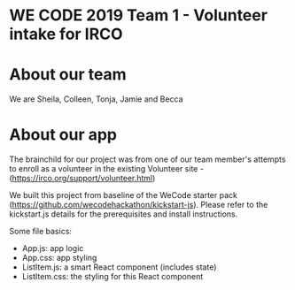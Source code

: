# WE CODE 2019 Team 1 - Volunteer intake for IRCO

# About our team

We are Sheila, Colleen, Tonja, Jamie and Becca

# About our app

The brainchild for our project was from one of our team member's attempts to enroll as a volunteer in the existing Volunteer site - (https://irco.org/support/volunteer.html)

We built this project from baseline of the WeCode starter pack (https://github.com/wecodehackathon/kickstart-js). Please refer to the kickstart.js details for the prerequisites and install instructions.




Some file basics:

- App.js: app logic
- App.css: app styling
- ListItem.js: a smart React component (includes state)
- ListItem.css: the styling for this React component

